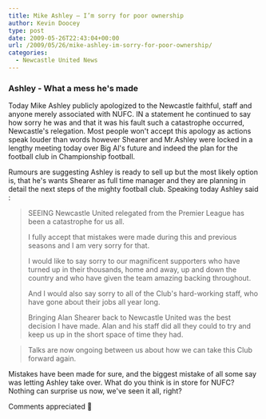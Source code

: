 ```yaml
---
title: Mike Ashley – I’m sorry for poor ownership
author: Kevin Doocey
type: post
date: 2009-05-26T22:43:04+00:00
url: /2009/05/26/mike-ashley-im-sorry-for-poor-ownership/
categories:
  - Newcastle United News
---
```


### Ashley - What a mess he's made

Today Mike Ashley publicly apologized to the Newcastle faithful, staff and anyone merely associated with NUFC. IN a statement he continued to say how sorry he was and that it was his fault such a  catastrophe occurred, Newcastle's relegation. Most people won't accept this apology as actions speak louder than words however Shearer and Mr.Ashley were locked in a lengthy meeting today over Big Al's future and indeed the plan for the football club in Championship football.

Rumours are suggesting Ashley is ready to sell up but the most likely option is, that he's wants Shearer as full time manager and they are planning in detail the next steps of the mighty football club. Speaking today Ashley said :

> SEEING Newcastle United relegated from the Premier League has been a catastrophe for us all.
>
> I fully accept that mistakes were made during this and previous seasons and I am very sorry for that.
>
> I would like to say sorry to our magnificent supporters who have turned up in their thousands, home and away, up and down the country and who have given the team amazing backing throughout.
>
> And I would also say sorry to all of the Club's hard-working staff, who have gone about their jobs all year long.
>
> Bringing Alan Shearer back to Newcastle United was the best decision I have made. Alan and his staff did all they could to try and keep us up in the short space of time they had.

> Talks are now ongoing between us about how we can take this Club forward again.

Mistakes have been made for sure, and the biggest mistake of all some say was letting Ashley take over. What do you think is in store for NUFC? Nothing can surprise us now, we've seen it all, right?

Comments appreciated 🙂
